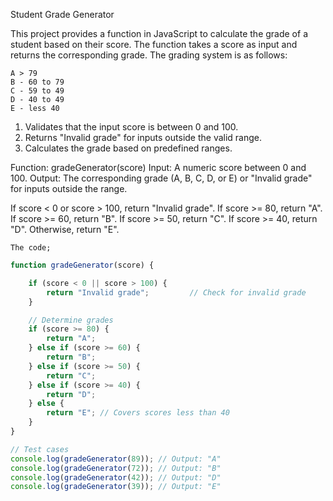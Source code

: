 
Student Grade Generator

This project provides a function in JavaScript to calculate the grade of a student based on their score. The function takes a score as input and returns the corresponding grade. The grading system is as follows:

	A > 79
	B - 60 to 79
	C - 59 to 49 
	D - 40 to 49
	E - less 40
	
1. Validates that the input score is between 0 and 100.
2. Returns "Invalid grade" for inputs outside the valid range.
3. Calculates the grade based on predefined ranges.


Function: gradeGenerator(score)
Input: A numeric score between 0 and 100.
Output: The corresponding grade (A, B, C, D, or E) or "Invalid grade" for inputs outside the range.

If score < 0 or score > 100, return "Invalid grade".
If score >= 80, return "A".
If score >= 60, return "B".
If score >= 50, return "C".
If score >= 40, return "D".
Otherwise, return "E".

	The code;
```javascript
function gradeGenerator(score) {

    if (score < 0 || score > 100) {
        return "Invalid grade";         // Check for invalid grade
    }

    // Determine grades
    if (score >= 80) {
        return "A";
    } else if (score >= 60) {
        return "B";
    } else if (score >= 50) {
        return "C";
    } else if (score >= 40) {
        return "D";
    } else {
        return "E"; // Covers scores less than 40
    }
}

// Test cases
console.log(gradeGenerator(89)); // Output: "A"
console.log(gradeGenerator(72)); // Output: "B"
console.log(gradeGenerator(42)); // Output: "D"
console.log(gradeGenerator(39)); // Output: "E"
